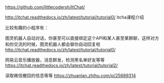 https://github.com/littlecodersh/ItChat/

http://itchat.readthedocs.io/zh/latest/tutorial/tutorial0/   itcha课程介绍

比较有趣的小程序有：

图灵机器人自动对话，你甚至可以直接绑定这个API和某人甚至某群聊，这样对方和你交流的时候，图灵机器人都会替你自动回复啦
http://itchat.readthedocs.io/zh/latest/tutorial/tutorial0/

网易云音乐播放器，消息群发，检测黑名单好友等等
https://itchat.readthedocs.io/zh/latest/tutorial/tutorial2/

读取微信撤回的信息等等
https://zhuanlan.zhihu.com/p/25689314

